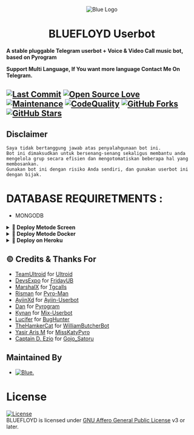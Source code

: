<p align="center">
  <img src="[https://telegra.ph//file/19b336da463a05d7d8f8c.jpg](https://telegra.ph/file/78fbd9d73e1f456857222.jpg)" alt="Blue Logo">
</p>
<h1 align="center">
  <b>BLUEFLOYD Userbot</b>
</h1>

<b>A stable pluggable Telegram userbot + Voice & Video Call music bot, based on Pyrogram

Support Multi Language, If You want more language Contact Me On Telegram.</b>


[![Last Commit](https://img.shields.io/github/last-commit/bluefloyd24/v2?color=red&logo=github&logoColor=blue&style=for-the-badge)](https://github.com/bluefloyd24/v2/commits)
[![Open Source Love](https://badges.frapsoft.com/os/v2/open-source.png?v=103)](https://github.com/bluefloyd24/v2)
[![Maintenance](https://img.shields.io/badge/Maintained%3F-Yes-blue)](https://GitHub.com/bluefloyd24/v2/graphs/commit-activity)
[![CodeQuality](https://img.shields.io/codacy/grade/a723cb464d5a4d25be3152b5d71de82d?color=blue&logo=codacy)](https://app.codacy.com/gh/bluefloyd24/v2/dashboard)
[![GitHub Forks](https://img.shields.io/github/forks/naya1503/Mix-Userbot?&logo=github)](https://github.com/bluefloyd24/v2/fork)
[![GitHub Stars](https://img.shields.io/github/stars/bluefloyd24/v2?&logo=github)](https://github.com/bluefloyd24/v2/stargazers)
----

## Disclaimer

```
Saya tidak bertanggung jawab atas penyalahgunaan bot ini.
Bot ini dimaksudkan untuk bersenang-senang sekaligus membantu anda
mengelola grup secara efisien dan mengotomatiskan beberapa hal yang membosankan.
Gunakan bot ini dengan risiko Anda sendiri, dan gunakan userbot ini dengan bijak.
```

# DATABASE REQUIRETMENTS :
- MONGODB


<details>
<summary><b>🔗 Deploy Metode Screen</b></summary>
<br>

• `sudo apt-get update && sudo apt-get upgrade -y`

• `sudo pip3 install -U pip`

• `sudo apt-get install python3-pip ffmpeg -y`

 • `git clone https://github.com/bluefloyd24/v2`

 • `cd v2`

 • `pip3 install -r req*`

 • `cp .env.sample .env`

 • `nano .env`
 
 • Silakan isi vars yang diperlukan api_id, api_hash, session, heroku_api, heroku_app_name, mongo_uri, db_name, scheme, hostname, port, username dan password jika butuh.

  - Jika sudah 
  - ketik ctrl + S
  - ctrl + X

 • `screen -S mix`

 • `bash start`

</details>

<details>
<summary><b>🔗 Deploy Metode Docker</b></summary>
<br>

• `curl -sSL https://get.docker.com | sh`

 • `git clone https://github.com/bluefloyd24/v2`

 • `cd v2`

 • `cp .env.sample .env`

 • `nano .env`
 
 • Silakan isi vars yang diperlukan api_id, api_hash, session, heroku_api, heroku_app_name, mongo_uri, db_name, scheme, hostname, port, username dan password jika butuh.

  - Jika sudah 
  - ketik ctrl + S
  - ctrl + X

 • `docker build . -t mix`

 • `docker run --name namalu --env-file .env -d -t mix`

</details>

<details>
<summary><b>🔗 Deploy on Heroku</b></summary>
<br>
• Silakan isi vars yang diperlukan api_id, api_hash, session, heroku_api, heroku_app_name, mongo_uri, db_name, scheme, hostname, port, username dan password jika butuh.

<h3 align="center">Click The Button</h3>
<a align="center" href="https://dashboard.heroku.com/new?template=https://github.com/bluefloyd24/v2"><img src="https://www.herokucdn.com/deploy/button.svg"></a>
</div>

</details>


## © Credits & Thanks For
* [TeamUltroid](https://github.com/TeamUltroid) for [Ultroid](https://github.com/TeamUltroid/Ultroid)
* [DevsExpo](https://github.com/DevsExpo) for [FridayUB](https://github.com/DevsExpo/FridayUserBot)
* [MarshalX](https://github.com/MarshalX) for [Tgcalls](https://github.com/MarshalX/tgcalls)
* [Risman](https://github.com/mrismanaziz) for [Pyro-Man](https://github.com/mrismanaziz/Pyro-Man)
* [AyiinXd](https://github.com/AyiinXd) for [Ayiin-Userbot](https://github.com/AyiinXd/Ayiin-Userbot)
* [Dan](https://github.com/delivrance) for [Pyrogram](https://github.com/pyrogram/pyrogram)
* [Kynan](https://github.com/naya1503) for [Mix-Userbot](https://github.com/naya1503/Mix-Userbot)
* [Lucifer](https://github.com/jonesroot) for [BugHunter](https://t.me/LuciferBukanRobot)
* [TheHamkerCat](https://github.com/TheHamkerCat) for [WilliamButcherBot](https://github.com/TheHamkerCat/WilliamButcherBot)
* [Yasir Aris M](https://github.com/yasirarism) for [MissKatyPyro](https://github.com/yasirarism/MissKatyPyro)
* [Captain D. Ezio](https://github.com/iamgojoof6eyes) for [Gojo_Satoru](https://github.com/Gojo-Bots/Gojo_Satoru)




## Maintained By
* [![Blue.](https://img.shields.io/static/v1?label=Ky&message=nan&color=critical)](https://t.me/blqu)




# License
[![License](https://www.gnu.org/graphics/agplv3-155x51.png)](LICENSE)   
BLUEFLOYD is licensed under [GNU Affero General Public License](https://www.gnu.org/licenses/agpl-3.0.en.html) v3 or later.

